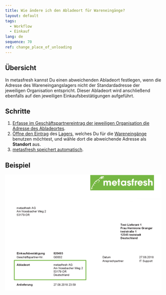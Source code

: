 ```yaml
---
title: Wie ändere ich den Abladeort für Wareneingänge?
layout: default
tags:
  - Workflow
  - Einkauf
lang: de
sequence: 70
ref: change_place_of_unloading
---
```


## Übersicht
In metasfresh kannst Du einen abweichenden Abladeort festlegen, wenn die Adresse des Wareneingangslagers nicht der Standardadresse der jeweiligen Organisation entspricht. Dieser Abladeort wird anschließend ebenfalls auf den jeweiligen Einkaufsbestätigungen aufgeführt.

## Schritte
1. [Erfasse im Geschäftspartnereintrag der jeweiligen Organisation die Adresse des Abladeortes](Adresse_erfassen_Tab).
1. [Öffne den Eintrag](Menu) des [Lagers](Neues_Lager_anlegen), welches Du für die [Wareneingänge](Zu_Bestellung_Wareneingang_erstellen) benutzen möchtest, und wähle dort die abweichende Adresse als **Standort** aus.
1. [metasfresh speichert automatisch](Speicheranzeige).

## Beispiel
![Abladeort](assets/Abladeort_Bsp.png)
